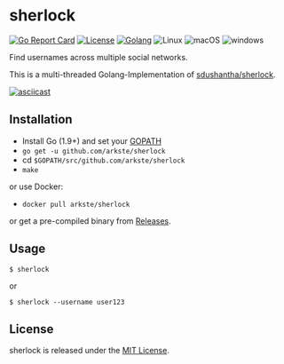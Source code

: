 # sherlock

[![Go Report Card](https://goreportcard.com/badge/github.com/arkste/sherlock)](https://goreportcard.com/report/github.com/arkste/sherlock)
[![License](https://img.shields.io/badge/license-MIT-blue.svg)](https://raw.githubusercontent.com/arkste/sherlock/master/LICENSE)
[![Golang](https://img.shields.io/badge/Go-1.11-blue.svg)](https://golang.org)
![Linux](https://img.shields.io/badge/Supports-Linux-green.svg)
![macOS](https://img.shields.io/badge/Supports-macOS-green.svg)
![windows](https://img.shields.io/badge/Supports-windows-green.svg)

Find usernames across multiple social networks.

This is a multi-threaded Golang-Implementation of [sdushantha/sherlock](https://github.com/sdushantha/sherlock).

[![asciicast](https://asciinema.org/a/fAH7iSibRQjBgh1EgkROLCekb.svg)](https://asciinema.org/a/YOG0MX8VaaavjU4t8qSlwhVmk)

## Installation

+  Install Go (1.9+) and set your [GOPATH](https://golang.org/doc/code.html#GOPATH)
+ `go get -u github.com/arkste/sherlock`
+ cd `$GOPATH/src/github.com/arkste/sherlock`
+ `make`

or use Docker:

+ `docker pull arkste/sherlock`

or get a pre-compiled binary from [Releases](https://github.com/arkste/sherlock/releases).

## Usage

    $ sherlock

or 

    $ sherlock --username user123

## License

sherlock is released under the [MIT License](http://www.opensource.org/licenses/MIT).

